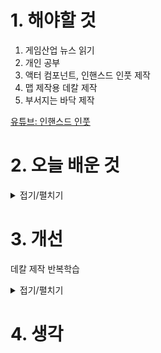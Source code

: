 
# 1. 해야할 것

1. 게임산업 뉴스 읽기 
2. 개인 공부
3. 액터 컴포넌트, 인핸스드 인풋 제작
4. 맵 제작용 데칼 제작
5. 부서지는 바닥 제작

[유튜브: 인핸스드 인풋](https://youtu.be/CYiHNbAIp4s?si=rm_ulnxFw8Ha4w8N)



# 2. 오늘 배운 것

<details>
<summary>접기/펼치기</summary>

## 액터 컴포넌트 역기획
### 대상 물체
1. 트리거 박스에 오버랩
2. 트리거 박스에 오버랩 된 액터를 변수로 세팅
3. 월드 로테이션 설정 > find look at rotation > 위젯, 액터 설정
4. 부울변수:내부 참
5. is valid 에서 액터 컴포넌트가 있는지 없는지 확인 > 없으면 ADD 액터 컴포넌트를 액터에 추가
6. 리턴 밸류
---
1. 위젯 액터를 변수로 세팅
2. 위젯 액터 생성
3. 위젯 보이게하기
4. is valid 위젯에서 부울변수:힌트 거짓 일 때, 애니메이션 재생:타겟 팝업하고 부울변수:힌트를 참으로 변경

<img width="1494" height="380" alt="image" src="https://github.com/user-attachments/assets/1020c4e2-562c-43c3-96eb-db331ed87794" />

****
1. 트리거 박스에 떨어질때
2. 떨어진 액터가 부울변수:활성 참이면, 부울변수:활성을 거짓으로 변경 / 부울변수: 활성이 거짓이면, 부울변수:내부를 거짓으로 변경
3. is valid에서 위젯이 유효한 상태에서 부울변수:힌트가 참이면 애니메이션 정상 재생하고 부울변수: 힌트를 거짓으로 변경 / 부울변수:힌트가 거짓이면 위젯 제거하고 위젯 visibility를 거짓으로 변경
4. 액터 컴포넌트가 유효하면 컴포넌트 제거

<img width="1528" height="449" alt="image" src="https://github.com/user-attachments/assets/063571c1-b3fc-4850-9d31-d53c87426677" />

<img width="1509" height="383" alt="image" src="https://github.com/user-attachments/assets/ea4508ff-86cb-4682-8f60-d75f2db7807b" />

****
1. 상호작용
2. 부울변수:내부가 참이면, 부울변수:활성을 참으로 변경
3. 위젯이 유효하고 부울변수:힌트가 참이면, 애니메이션 거꾸로 실행하고 부울변수:힌트를 거짓으로 설정한다
4. 위젯을 부모에게서 지우고

<img width="1512" height="500" alt="image" src="https://github.com/user-attachments/assets/5c9e326c-b5cf-4daf-879f-9d28e2c717a9" />

<img width="1116" height="375" alt="image" src="https://github.com/user-attachments/assets/7b96bdea-1a14-4ff9-ab43-275bc99c5a68" />

<img width="1473" height="708" alt="image" src="https://github.com/user-attachments/assets/307429fd-7835-4ab7-aeeb-45104ced6c4a" />

### 액터 컴포넌트
<img width="1104" height="835" alt="image" src="https://github.com/user-attachments/assets/3dcbc9ff-ad54-4d15-a039-1a5df79ab859" />

<img width="568" height="878" alt="image" src="https://github.com/user-attachments/assets/c2c2bee6-68b8-44a0-89ea-923e8d14b7f0" />

****

## 타임어택 발판
### 머티리얼 M_Bright
<img width="465" height="423" alt="image" src="https://github.com/user-attachments/assets/40f12fbd-16b1-4b29-8ab5-f10b494ba20c" />


</details>




# 3. 개선

데칼 제작 반복학습

<details>
<summary>접기/펼치기</summary>

## 맵 덮어쓰기용 데칼 제작
<img width="807" height="481" alt="image" src="https://github.com/user-attachments/assets/855236c3-bb52-4955-9f04-434dc663a011" />

<img width="388" height="399" alt="image" src="https://github.com/user-attachments/assets/aa7d46fe-c9e9-4bc4-b4c5-225205065b6c" />

<img width="260" height="108" alt="image" src="https://github.com/user-attachments/assets/b8c1bf41-935e-4d06-92fd-0372a8d5230c" />


</details>



# 4. 생각

